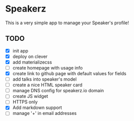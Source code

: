 # Speakerz

This is a very simple app to manage your Speaker's profile!

## TODO

- [x] init app
- [x] deploy on clever
- [x] add materializecss
- [ ] create homepage with usage info
- [x] create link to github page with default values for fields
- [ ] add talks into speaker's model
- [ ] create a nice HTML speaker card
- [ ] manage DNS config for speakerz.io domain
- [ ] create JS widget
- [ ] HTTPS only
- [x] Add markdown support
- [ ] manage '+' in email addresses